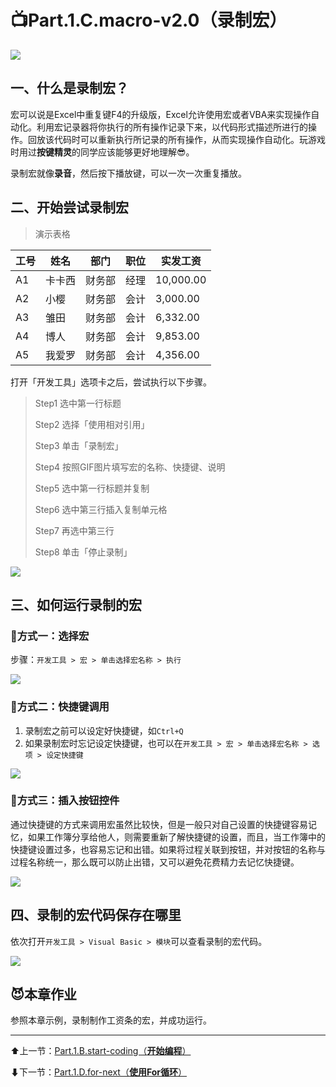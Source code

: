 
#  📺Part.1.C.macro-v2.0（录制宏）


![](https://xlsj.oss-cn-beijing.aliyuncs.com/wwc_pic/20200520181123.png)

## 一、什么是录制宏？

宏可以说是Excel中重复键F4的升级版，Excel允许使用宏或者VBA来实现操作自动化。利用宏记录器将你执行的所有操作记录下来，以代码形式描述所进行的操作。回放该代码时可以重新执行所记录的所有操作，从而实现操作自动化。玩游戏时用过**按键精灵**的同学应该能够更好地理解😎。

录制宏就像**录音**，然后按下播放键，可以一次一次重复播放。

## 二、开始尝试录制宏

> 演示表格

工号|姓名|部门|职位|实发工资
---|---|---|---|---
A1|卡卡西|财务部|经理|10,000.00
A2|小樱|财务部|会计|3,000.00
A3|雏田|财务部|会计|6,332.00
A4|博人|财务部|会计|9,853.00
A5|我爱罗|财务部|会计|4,356.00

打开「开发工具」选项卡之后，尝试执行以下步骤。

> Step1 选中第一行标题
>
> Step2 选择「使用相对引用」
>
> Step3 单击「录制宏」
>
> Step4 按照GIF图片填写宏的名称、快捷键、说明
>
> Step5 选中第一行标题并复制
>
> Step6 选中第三行插入复制单元格
>
> Step7 再选中第三行
>
> Step8 单击「停止录制」

![](https://xlsj.oss-cn-beijing.aliyuncs.com/wwc_pic/20200520181128.gif)

## 三、如何运行录制的宏

### 🎄方式一：选择宏

步骤：`开发工具 > 宏 > 单击选择宏名称 > 执行`

![](https://xlsj.oss-cn-beijing.aliyuncs.com/wwc_pic/20200520181132.gif)

### 🎄方式二：快捷键调用

1. 录制宏之前可以设定好快捷键，如`Ctrl+Q`
2. 如果录制宏时忘记设定快捷键，也可以在`开发工具 > 宏 > 单击选择宏名称 > 选项 > 设定快捷键`

![](https://xlsj.oss-cn-beijing.aliyuncs.com/wwc_pic/20200520181138.gif)

### 🎄方式三：插入按钮控件

通过快捷键的方式来调用宏虽然比较快，但是一般只对自己设置的快捷键容易记忆，如果工作簿分享给他人，则需要重新了解快捷键的设置，而且，当工作簿中的快捷键设置过多，也容易忘记和出错。如果将过程关联到按钮，并对按钮的名称与过程名称统一，那么既可以防止出错，又可以避免花费精力去记忆快捷键。

![](https://xlsj.oss-cn-beijing.aliyuncs.com/wwc_pic/20200520181142.gif)

## 四、录制的宏代码保存在哪里

依次打开`开发工具 > Visual Basic > 模块`可以查看录制的宏代码。

![](https://xlsj.oss-cn-beijing.aliyuncs.com/wwc_pic/20200520181145.gif)


##  😈本章作业

参照本章示例，录制制作工资条的宏，并成功运行。

- - -

⬆上一节：[Part.1.B.start-coding（**开始编程**）](Part.1.B.start-coding.md)

⬇下一节：[Part.1.D.for-next（**使用For循环**）](Part.1.D.for-next.md)
